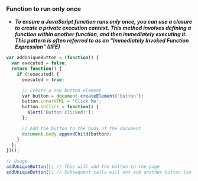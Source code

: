 
### Function to run only once

- ***To ensure a JavaScript function runs only once, you can use a closure to create a private execution context. This method involves defining a function within another function, and then immediately executing it. This pattern is often referred to as an "Immediately Invoked Function Expression" (IIFE)***

```js
var addUniqueButton = (function() {
  var executed = false;
  return function() {
    if (!executed) {
      executed = true;

      // Create a new button element
      var button = document.createElement('button');
      button.innerHTML = 'Click Me';
      button.onclick = function() {
        alert('Button clicked!');
      };

      // Add the button to the body of the document
      document.body.appendChild(button);
    }
  };
})();

// Usage
addUniqueButton(); // This will add the button to the page
addUniqueButton(); // Subsequent calls will not add another button (so even if addUniqueButton() is called multiple times, only one button will be added to the page)
```
